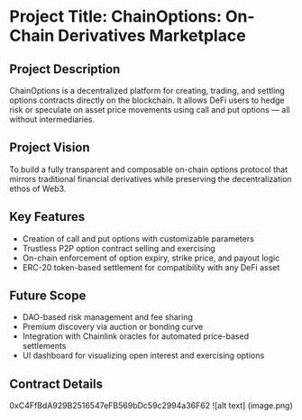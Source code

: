 # Project Title: ChainOptions: On-Chain Derivatives Marketplace

## Project Description

ChainOptions is a decentralized platform for creating, trading, and settling options contracts directly on the blockchain. It allows DeFi users to hedge risk or speculate on asset price movements using call and put options — all without intermediaries.

## Project Vision

To build a fully transparent and composable on-chain options protocol that mirrors traditional financial derivatives while preserving the decentralization ethos of Web3.

## Key Features

- Creation of call and put options with customizable parameters
- Trustless P2P option contract selling and exercising
- On-chain enforcement of option expiry, strike price, and payout logic
- ERC-20 token-based settlement for compatibility with any DeFi asset

## Future Scope

- DAO-based risk management and fee sharing
- Premium discovery via auction or bonding curve
- Integration with Chainlink oracles for automated price-based settlements
- UI dashboard for visualizing open interest and exercising options

## Contract Details
0xC4FfBdA929B2516547eFB569bDc59c2994a36F62
![alt text] (image.png)